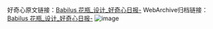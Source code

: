 好奇心原文链接：[Babilus 花瓶_设计_好奇心日报-](https://www.qdaily.com/articles/2445.html)
WebArchive归档链接：[Babilus 花瓶_设计_好奇心日报-](http://web.archive.org/web/20190623151139/https://www.qdaily.com/articles/2445.html)
![image](http://ww3.sinaimg.cn/large/007d5XDply1g3vc27r4twj30u034xwtp)